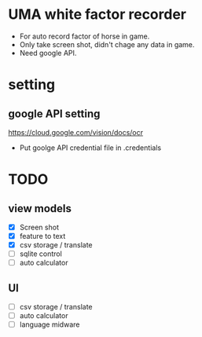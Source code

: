 # UMA white factor recorder

- For auto record factor of horse in game.
- Only take screen shot, didn't chage any data in game.
- Need google API.

# setting

## google API setting

https://cloud.google.com/vision/docs/ocr


- Put goolge API credential file in .credentials

# TODO

## view models

- [x] Screen shot
- [x] feature to text
- [x] csv storage / translate
- [ ] sqlite control
- [ ] auto calculator

## UI
- [ ] csv storage / translate
- [ ] auto calculator
- [ ] language midware

